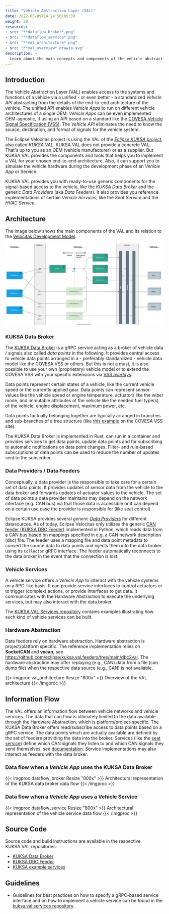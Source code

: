 ```yaml
---
title: "Vehicle Abstraction Layer (VAL)"
date: 2022-05-09T14:24:56+05:30
weight: 20
resources:
- src: "**dataflow_broker*.png"
- src: "**dataflow_service*.png"
- src: "**val_architecture*.png"
- src: "**val_overview*.drawio.svg"
description: >
  Learn about the main concepts and components of the vehicle abstraction and how it relates to the [Eclipse KUKSA project](https://www.eclipse.org/kuksa/).
---
```


## Introduction

The Vehicle Abstraction Layer (VAL) enables access to the systems and functions of a vehicle via a unified - or even better - a standardized _Vehicle API_ abstracting from the details of the end-to-end architecture of the vehicle. The unified API enables _Vehicle Apps_ to run on different vehicle architectures of a single OEM. _Vehicle Apps_ can be even implemented OEM-agnostic, if using an API based on a standard like the [COVESA Vehicle Signal Specification (VSS)](https://covesa.github.io/vehicle_signal_specification/).
The _Vehicle API_ eliminates the need to know the source, destination, and format of signals for the vehicle system.

The Eclipse Velocitas project is using the VAL of the [_Eclipse KUKSA project_](https://www.eclipse.org/kuksa/), also called _KUKSA.VAL_.
KUKSA.VAL does not provide a concrete VAL. That's up to you as an OEM (vehicle manufacturer) or as a supplier.
But KUKSA.VAL provides the components and tools that helps you to implement a VAL for your chosen end-to-end architecture. Also, it can support you to simulate the vehicle hardware during the development phase of an _Vehicle App_ or Service.

KUKSA.VAL provides you with ready-to-use generic components for the signal-based access to the vehicle, like the _KUKSA Data Broker_ and the generic _Data Providers_ (aka _Data Feeders_).
It also provides you reference implementations of certain _Vehicle Services_, like the _Seat Service_ and the _HVAC Service_.

## Architecture

The image below shows the main components of the VAL and its relation to the [Velocitas Development Model](/docs/concepts/development-model.md).

![Overview of the VAL architecture](./val_overview.drawio.svg)

### KUKSA Data Broker

The [KUKSA Data Broker](https://github.com/eclipse/kuksa.val/tree/master/kuksa_databroker) is a gRPC service acting as a broker of vehicle data / signals also called _data points_ in the following.
It provides central access to vehicle data points arranged in a - preferably standardized - vehicle data model like the COVESA VSS or others. But this is not a must, it is also possible to use your own (proprietary) vehicle model or to extend the COVESA VSS with your specific extensions via [VSS _overlays_](https://covesa.github.io/vehicle_signal_specification/rule_set/overlay/).

Data points represent certain states of a vehicle, like the current vehicle speed or the currently applied gear. Data points can represent sensor values like the vehicle speed or engine temperature, actuators like the wiper mode, and immutable attributes of the vehicle like the needed fuel type(s) of the vehicle, engine displacement, maximum power, etc.

Data points factually belonging together are typically arranged in branches and sub-branches of a tree structure (like [this example](https://covesa.github.io/vehicle_signal_specification/introduction/overview/#example) on the COVESA VSS site).

The KUKSA Data Broker is implemented in Rust, can run in a container and provides services to get data points, update data points and for subscribing to automatic notifications on data point changes.
Filter- and rule-based subscriptions of data points can be used to reduce the number of updates sent to the subscriber.

### Data Providers / Data Feeders

Conceptually, a data provider is the responsible to take care for a certain set of data points: It provides updates of sensor data from the vehicle to the data broker and forwards updates of actuator values to the vehicle. The set of data points a data provider maintains may depend on the network interface (e.g. CAN bus) via that those data is accessible or it can depend on a certain use case the provider is responsible for (like seat control).

Eclipse KUKSA provides several _generic_ [_Data Providers_](https://github.com/eclipse/kuksa.val.feeders) for different datasources.
As of today, Eclipse Velocitas only utilizes the generic [CAN feeder (KUKSA DBC Feeder)](https://github.com/eclipse/kuksa.val.feeders/tree/main/dbc2val) implemented in Python, which reads data from a CAN bus based on mappings specified in e.g. a CAN network description (dbc) file.
The feeder uses a mapping file and data point metadata to convert the source data to data points and injects them into the data broker using its `Collector` gRPC interface.
The feeder automatically reconnects to the data broker in the event that the connection is lost.

### Vehicle Services

A vehicle service offers a _Vehicle App_ to interact with the vehicle systems on a RPC-like basis.
It can provide service interfaces to control actuators or to trigger (complex) actions, or provide interfaces to get data.
It communicates with the Hardware Abstraction to execute the underlying services, but may also interact with the data broker.

The [KUKSA.VAL Services repository](https://github.com/eclipse/kuksa.val.services/) contains examples illustrating how such kind of vehicle services can be built.

### Hardware Abstraction

Data feeders rely on hardware abstraction. Hardware abstraction is project/platform specific.
The reference implementation relies on **SocketCAN** and **vxcan**, see <https://github.com/eclipse/kuksa.val.feeders/tree/main/dbc2val>.
The hardware abstraction may offer replaying (e.g., CAN) data from a file (can dump file) when the respective data source (e.g., CAN) is not available.

{{< imgproc val_architecture Resize "800x" >}}
  Overview of the VAL architecture
{{< /imgproc >}}

## Information Flow

The VAL offers an information flow between vehicle networks and vehicle services.
The data that can flow is ultimately limited to the data available through the Hardware Abstraction, which is platform/project-specific.
The KUKSA Data Broker offers read/subscribe access to data points based on a gRPC service. The data points which are actually available are defined by the set of feeders providing the data into the broker.
Services (like the [seat service](https://github.com/eclipse/kuksa.val.services/tree/main/seat_service)) define which CAN signals they listen to and which CAN signals they send themselves, see [documentation](https://github.com/eclipse/kuksa.val.services/blob/main/seat_service/src/lib/seat_adjuster/seat_controller/README.md).
Service implementations may also interact as feeders with the data broker.

### Data flow when a _Vehicle App_ uses the KUKSA Data Broker

{{< imgproc dataflow_broker Resize "800x" >}}
  Architectural representation of the KUKSA data broker data flow
{{< /imgproc >}}

### Data flow when a _Vehicle App_ uses a Vehicle Service

{{< imgproc dataflow_service Resize "800x" >}}
  Architectural representation of the vehicle service data flow
{{< /imgproc >}}

## Source Code

Source code and build instructions are available in the respective KUKSA.VAL repositories:

* [KUKSA Data Broker](https://github.com/eclipse/kuksa.val/tree/master/kuksa_databroker)
* [KUKSA DBC Feeder](https://github.com/eclipse/kuksa.val.feeders/tree/main/dbc2val)
* [KUKSA example services](https://github.com/eclipse/kuksa.val.services/)

## Guidelines

* Guidelines for best practices on how to specify a gRPC-based service interface and on how to implement a vehicle service can be found in the [kuksa.val.services repository](https://github.com/eclipse/kuksa.val.services/docs).
